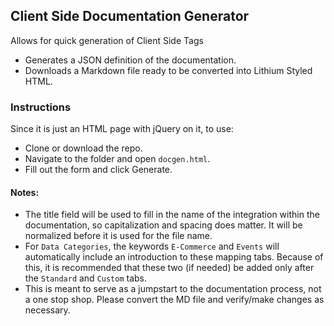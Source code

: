 ## Client Side Documentation Generator

Allows for quick generation of Client Side Tags

 * Generates a JSON definition of the documentation.
 * Downloads a Markdown file ready to be converted into Lithium Styled HTML.

### Instructions
Since it is just an HTML page with jQuery on it, to use:

 * Clone or download the repo.
 * Navigate to the folder and open ```docgen.html```.
 * Fill out the form and click Generate.

#### Notes:

* The title field will be used to fill in the name of the integration within the documentation, so capitalization and spacing does matter.  It will be normalized before it is used for the file name.
* For ```Data Categories```, the keywords ```E-Commerce``` and ```Events``` will automatically include an introduction to these mapping tabs. Because of this, it is recommended that these two (if needed) be added only after the ```Standard``` and ```Custom``` tabs.
* This is meant to serve as a jumpstart to the documentation process, not a one stop shop.  Please convert the MD file and verify/make changes as necessary.
